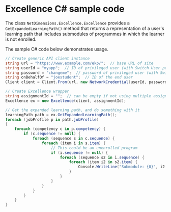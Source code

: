 ﻿# Excellence C# sample code

The class `NetDimensions.Excellence.Excellence` provides a `GetExpandedLearningPath()` method that returns a
representation of a user's learning path that includes submodules of programmes in which the learner is not
enrolled.

The sample C# code below demonstrates usage.

```c#
// Create generic API client instance
string url = "https://www.example.com/ekp/";  // base URL of site
string userId = "myapp";  // ID of privileged user (with Switch User permission)
string password = "changeme";  // password of privileged user (with Switch User permission)
string onBehalfOf = "joestudent";  // ID of the end user
Client client = Client.From(url, new NetworkCredential(userId, password), onBehalfOf);

// Create Excellence wrapper
string assignmentId = "";  // can be empty if not using multiple assignments
Excellence ex = new Excellence(client, assignmentId);

// Get the expanded learning path, and do something with it
learningPath path = ex.GetExpandedLearningPath();
foreach (jobProfile p in path.jobProfile)
{
	foreach (competency c in p.competency) {
		if (c.sequence != null) {
			foreach (sequence s in c.sequence) {
				foreach (item i in s.item) {
					// This could be an unenrolled program
					if (i.sequence != null) {
						foreach (sequence s2 in i.sequence) {
							foreach (item i2 in s2.item) {
								Console.WriteLine("Submodule: {0}", i2.module.title);
							}
						}
					}
				}
			}
		}
	}
}
```
